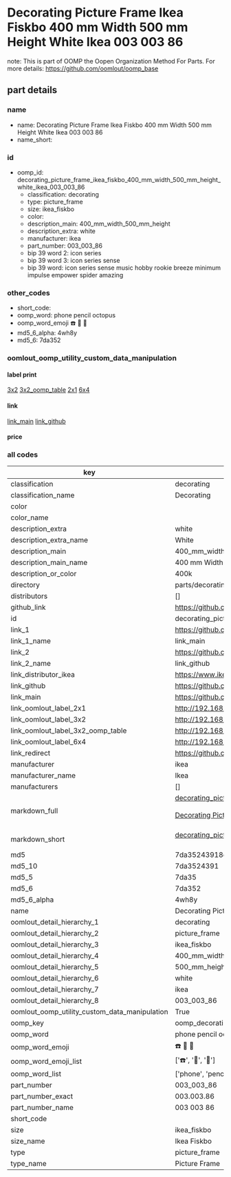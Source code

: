 # Decorating Picture Frame Ikea Fiskbo 400 mm Width 500 mm Height White Ikea 003 003 86  

note: This is part of OOMP the Oopen Organization Method For Parts. For more details: https://github.com/oomlout/oomp_base

##  part details
  







### name
* name: Decorating Picture Frame Ikea Fiskbo 400 mm Width 500 mm Height White Ikea 003 003 86
* name_short: 
### id
* oomp_id: decorating_picture_frame_ikea_fiskbo_400_mm_width_500_mm_height_white_ikea_003_003_86
  * classification: decorating
  * type: picture_frame
  * size: ikea_fiskbo
  * color: 
  * description_main: 400_mm_width_500_mm_height
  * description_extra: white
  * manufacturer: ikea
  * part_number: 003_003_86
  * bip 39 word 2: icon series
  * bip 39 word 3: icon series sense
  * bip 39 word: icon series sense music hobby rookie breeze minimum impulse empower spider amazing

### other_codes
* short_code: 
* oomp_word: phone pencil octopus
* oomp_word_emoji :phone: :pencil: :octopus:
* md5_6_alpha: 4wh8y
* md5_6: 7da352






### oomlout_oomp_utility_custom_data_manipulation
#### label print
[3x2](http://192.168.1.245:1112/?label=oomp%204wh8y)
[3x2_oomp_table](http://192.168.1.108:1112/?label=oomp%204wh8y)
[2x1](http://192.168.1.242:1112/?label=oomp%204wh8y)
[6x4](http://192.168.1.55:1112/?label=oomp%204wh8y)    

#### link

[link_main](https://github.com/oomlout/oomlout_oomp_version_1_messy/tree/main/parts/decorating_picture_frame_ikea_fiskbo_400_mm_width_500_mm_height_white_ikea_003_003_86) [link_github](https://github.com/oomlout/oomlout_oomp_version_1_messy/tree/main/parts/decorating_picture_frame_ikea_fiskbo_400_mm_width_500_mm_height_white_ikea_003_003_86)                             

#### price







### all codes 
| key | value |  
| --- | --- |  
| classification | decorating |  
| classification_name | Decorating |  
| color |  |  
| color_name |  |  
| description_extra | white |  
| description_extra_name | White |  
| description_main | 400_mm_width_500_mm_height |  
| description_main_name | 400 mm Width 500 mm Height |  
| description_or_color | 400k |  
| directory | parts/decorating_picture_frame_ikea_fiskbo_400_mm_width_500_mm_height_white_ikea_003_003_86 |  
| distributors | [] |  
| github_link | https://github.com/oomlout/oomlout_oomp_part_src/tree/main/parts/decorating_picture_frame_ikea_fiskbo_400_mm_width_500_mm_height_white_ikea_003_003_86 |  
| id | decorating_picture_frame_ikea_fiskbo_400_mm_width_500_mm_height_white_ikea_003_003_86 |  
| link_1 | https://github.com/oomlout/oomlout_oomp_version_1_messy/tree/main/parts/decorating_picture_frame_ikea_fiskbo_400_mm_width_500_mm_height_white_ikea_003_003_86 |  
| link_1_name | link_main |  
| link_2 | https://github.com/oomlout/oomlout_oomp_version_1_messy/tree/main/parts/decorating_picture_frame_ikea_fiskbo_400_mm_width_500_mm_height_white_ikea_003_003_86 |  
| link_2_name | link_github |  
| link_distributor_ikea | https://www.ikea.com/gb/en/search/?q=003.003.86 |  
| link_github | https://github.com/oomlout/oomlout_oomp_version_1_messy/tree/main/parts/decorating_picture_frame_ikea_fiskbo_400_mm_width_500_mm_height_white_ikea_003_003_86 |  
| link_main | https://github.com/oomlout/oomlout_oomp_version_1_messy/tree/main/parts/decorating_picture_frame_ikea_fiskbo_400_mm_width_500_mm_height_white_ikea_003_003_86 |  
| link_oomlout_label_2x1 | http://192.168.1.242:1112/?label=oomp%204wh8y |  
| link_oomlout_label_3x2 | http://192.168.1.245:1112/?label=oomp%204wh8y |  
| link_oomlout_label_3x2_oomp_table | http://192.168.1.108:1112/?label=oomp%204wh8y |  
| link_oomlout_label_6x4 | http://192.168.1.55:1112/?label=oomp%204wh8y |  
| link_redirect | https://github.com/oomlout/oomlout_oomp_version_1_messy/tree/main/parts/decorating_picture_frame_ikea_fiskbo_400_mm_width_500_mm_height_white_ikea_003_003_86 |  
| manufacturer | ikea |  
| manufacturer_name | Ikea |  
| manufacturers | [] |  
| markdown_full | [decorating_picture_frame_ikea_fiskbo_400_mm_width_500_mm_height_white_ikea_003_003_86](none)<br>[](none)<br>[Decorating Picture Frame Ikea Fiskbo 400 Mm Width 500 Mm Height White Ikea 003 003 86](none)<br><br> |  
| markdown_short | [decorating_picture_frame_ikea_fiskbo_400_mm_width_500_mm_height_white_ikea_003_003_86](none)<br><br> |  
| md5 | 7da35243918d0372ef36291f87b10382 |  
| md5_10 | 7da3524391 |  
| md5_5 | 7da35 |  
| md5_6 | 7da352 |  
| md5_6_alpha | 4wh8y |  
| name | Decorating Picture Frame Ikea Fiskbo 400 mm Width 500 mm Height White Ikea 003 003 86 |  
| oomlout_detail_hierarchy_1 | decorating |  
| oomlout_detail_hierarchy_2 | picture_frame |  
| oomlout_detail_hierarchy_3 | ikea_fiskbo |  
| oomlout_detail_hierarchy_4 | 400_mm_width |  
| oomlout_detail_hierarchy_5 | 500_mm_height |  
| oomlout_detail_hierarchy_6 | white |  
| oomlout_detail_hierarchy_7 | ikea |  
| oomlout_detail_hierarchy_8 | 003_003_86 |  
| oomlout_oomp_utility_custom_data_manipulation | True |  
| oomp_key | oomp_decorating_picture_frame_ikea_fiskbo_400_mm_width_500_mm_height_white_ikea_003_003_86 |  
| oomp_word | phone pencil octopus |  
| oomp_word_emoji | :phone: :pencil: :octopus: |  
| oomp_word_emoji_list | [':phone:', ':pencil:', ':octopus:'] |  
| oomp_word_list | ['phone', 'pencil', 'octopus'] |  
| part_number | 003_003_86 |  
| part_number_exact | 003.003.86 |  
| part_number_name | 003 003 86 |  
| short_code |  |  
| size | ikea_fiskbo |  
| size_name | Ikea Fiskbo |  
| type | picture_frame |  
| type_name | Picture Frame |  
